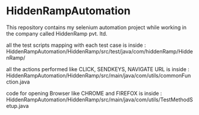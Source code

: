# HiddenRampAutomation
This repository contains my selenium automation project while working in the company called HiddenRamp pvt. ltd.

all the test scripts mapping with each test case is inside :
HiddenRampAutomation/HiddenRamp/src/test/java/com/hiddenRamp/HiddenRamp/

all the actions performed like CLICK, SENDKEYS, NAVIGATE URL is inside :
HiddenRampAutomation/HiddenRamp/src/main/java/com/utils/commonFunction.java

code for opening Browser like CHROME and FIREFOX is inside :
HiddenRampAutomation/HiddenRamp/src/main/java/com/utils/TestMethodSetup.java
